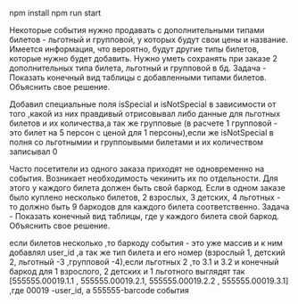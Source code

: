 npm install
npm run start

Некоторые события нужно продавать с дополнительными типами билетов - льготный и групповой, у которых будут свои цены и название. Имеется информация, что вероятно, будут другие типы билетов, которые нужно будет добавить. Нужно уметь сохранять при заказе 2 дополнительных типа билета, льготный и групповой в бд. Задача - Показать конечный вид таблицы с добавленными типами билетов. Объяснить свое решение.

Добавил специальные поля isSpecial и isNotSpecial в зависимости от того ,какой из них правдивый отрисовывал либо данные для льготных билетов и их количества,а так же групповые (в расчете 1 групповой - это билет на 5 персон с ценой для 1 персоны),если же isNotSpecial в полня со льготнымии и группоывыми билетами и их количеством записывал 0

Часто посетители из одного заказа приходят не одновременно на события. Возникает необходимость чекинить их по отдельности. Для этого у каждого билета должен быть свой баркод. Если в одном заказе было куплено несколько билетов, 2 взрослых, 3 детских, 4 льготных - то должно быть 9 баркодов для каждого билета соответственно. Задача - Показать конечный вид таблицы, где у каждого билета свой баркод. Объяснить свое решение.

если билетов несколько ,то баркоду события - это уже массив и к ним добавлял user_id ,а так же тип билета и его номер (взрослый 1, детский 2, льготный -3 ,групповой -4),если льготных 2 ,то 3.1 и 3.2 и конечный баркод для 1 взрослого, 2 детских и 1 льготного выглядят так [555555.00019.1.1 , 555555.00019.2.1, 555555.00019.2.2 , 555555.00019.3.1] ,где 00019 -user_id, а 555555-barcode события
